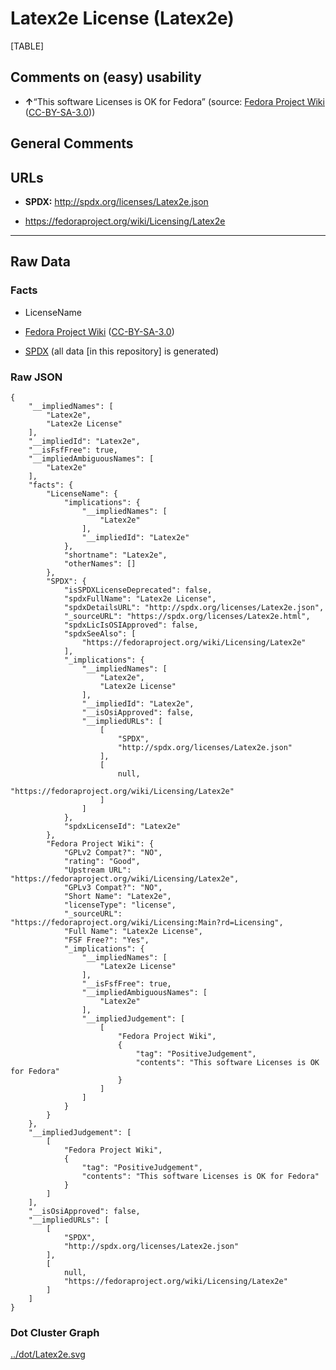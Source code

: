 Latex2e License (Latex2e)
=========================

[TABLE]

Comments on (easy) usability
----------------------------

-   **↑**“This software Licenses is OK for Fedora” (source: [Fedora
    Project
    Wiki](https://fedoraproject.org/wiki/Licensing:Main?rd=Licensing "Fedora Project Wiki")
    ([CC-BY-SA-3.0](https://creativecommons.org/licenses/by-sa/3.0/legalcode "CC-BY-SA-3.0")))

General Comments
----------------

URLs
----

-   **SPDX:** http://spdx.org/licenses/Latex2e.json

-   https://fedoraproject.org/wiki/Licensing/Latex2e

------------------------------------------------------------------------

Raw Data
--------

### Facts

-   LicenseName

-   [Fedora Project
    Wiki](https://fedoraproject.org/wiki/Licensing:Main?rd=Licensing "Fedora Project Wiki")
    ([CC-BY-SA-3.0](https://creativecommons.org/licenses/by-sa/3.0/legalcode "CC-BY-SA-3.0"))

-   [SPDX](https://spdx.org/licenses/Latex2e.html "SPDX") (all data \[in
    this repository\] is generated)

### Raw JSON

    {
        "__impliedNames": [
            "Latex2e",
            "Latex2e License"
        ],
        "__impliedId": "Latex2e",
        "__isFsfFree": true,
        "__impliedAmbiguousNames": [
            "Latex2e"
        ],
        "facts": {
            "LicenseName": {
                "implications": {
                    "__impliedNames": [
                        "Latex2e"
                    ],
                    "__impliedId": "Latex2e"
                },
                "shortname": "Latex2e",
                "otherNames": []
            },
            "SPDX": {
                "isSPDXLicenseDeprecated": false,
                "spdxFullName": "Latex2e License",
                "spdxDetailsURL": "http://spdx.org/licenses/Latex2e.json",
                "_sourceURL": "https://spdx.org/licenses/Latex2e.html",
                "spdxLicIsOSIApproved": false,
                "spdxSeeAlso": [
                    "https://fedoraproject.org/wiki/Licensing/Latex2e"
                ],
                "_implications": {
                    "__impliedNames": [
                        "Latex2e",
                        "Latex2e License"
                    ],
                    "__impliedId": "Latex2e",
                    "__isOsiApproved": false,
                    "__impliedURLs": [
                        [
                            "SPDX",
                            "http://spdx.org/licenses/Latex2e.json"
                        ],
                        [
                            null,
                            "https://fedoraproject.org/wiki/Licensing/Latex2e"
                        ]
                    ]
                },
                "spdxLicenseId": "Latex2e"
            },
            "Fedora Project Wiki": {
                "GPLv2 Compat?": "NO",
                "rating": "Good",
                "Upstream URL": "https://fedoraproject.org/wiki/Licensing/Latex2e",
                "GPLv3 Compat?": "NO",
                "Short Name": "Latex2e",
                "licenseType": "license",
                "_sourceURL": "https://fedoraproject.org/wiki/Licensing:Main?rd=Licensing",
                "Full Name": "Latex2e License",
                "FSF Free?": "Yes",
                "_implications": {
                    "__impliedNames": [
                        "Latex2e License"
                    ],
                    "__isFsfFree": true,
                    "__impliedAmbiguousNames": [
                        "Latex2e"
                    ],
                    "__impliedJudgement": [
                        [
                            "Fedora Project Wiki",
                            {
                                "tag": "PositiveJudgement",
                                "contents": "This software Licenses is OK for Fedora"
                            }
                        ]
                    ]
                }
            }
        },
        "__impliedJudgement": [
            [
                "Fedora Project Wiki",
                {
                    "tag": "PositiveJudgement",
                    "contents": "This software Licenses is OK for Fedora"
                }
            ]
        ],
        "__isOsiApproved": false,
        "__impliedURLs": [
            [
                "SPDX",
                "http://spdx.org/licenses/Latex2e.json"
            ],
            [
                null,
                "https://fedoraproject.org/wiki/Licensing/Latex2e"
            ]
        ]
    }

### Dot Cluster Graph

[../dot/Latex2e.svg](../dot/Latex2e.svg "../dot/Latex2e.svg")
